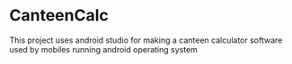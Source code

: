# CanteenCalc
This project uses android studio for making a canteen calculator software used by mobiles running android operating system
